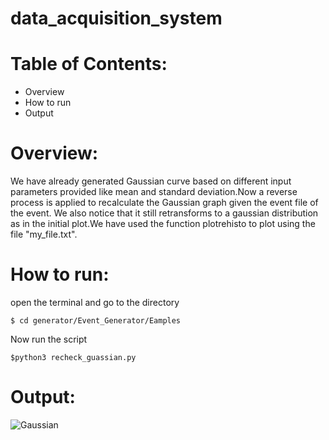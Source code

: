 # data_acquisition_system

# Table of Contents:
 * Overview
 * How to run
 * Output

# Overview:
We have already generated Gaussian curve based on different input parameters provided like mean and standard deviation.Now a reverse process is applied to recalculate the Gaussian graph given the event file of the event. We also notice that it still retransforms to a gaussian distribution as in the initial plot.We have used the function plotrehisto to plot using the file "my_file.txt".
    
#  How to run:

open the terminal and go to the directory

    $ cd generator/Event_Generator/Eamples
    
Now run the script 

    $python3 recheck_guassian.py
#  Output:   

   ![Gaussian](https://github.com/vishaljkk/data_acquisition_system/blob/master/Images/Recheck_Gaussian.png)

 

